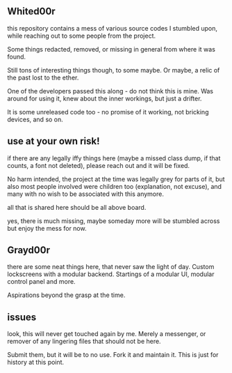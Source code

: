 ## Whited00r

this repository contains a mess of various source codes I stumbled upon, while reaching out to some people from the project.

Some things redacted, removed, or missing in general from where it was found.

Still tons of interesting things though, to some maybe. Or maybe, a relic of the past lost to the ether. 

One of the developers passed this along - do not think this is mine. Was around for using it, knew about the inner workings, but just a drifter.

It is some unreleased code too - no promise of it working, not bricking devices, and so on. 

## use at your own risk!



if there are any legally iffy things here (maybe a missed class dump, if that counts, a font not deleted), please reach out and it will be fixed. 

No harm intended, the project at the time was legally grey for parts of it, but also most people involved were children too (explanation, not excuse), and many with no wish to be associated with this anymore. 

all that is shared here should be all above board.

yes, there is much missing, maybe someday more will be stumbled across but enjoy the mess for now. 


## Grayd00r

there are some neat things here, that never saw the light of day. 
Custom lockscreens with a modular backend. Startings of a modular UI, modular control panel and more. 

Aspirations beyond the grasp at the time.


## issues

look, this will never get touched again by me. Merely a messenger, or remover of any lingering files that should not be here. 

Submit them, but it will be to no use. Fork it and maintain it.  This is just for history at this point. 

